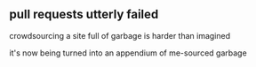 ## pull requests utterly failed
crowdsourcing a site full of garbage is harder than imagined

it's now being turned into an appendium of me-sourced garbage
